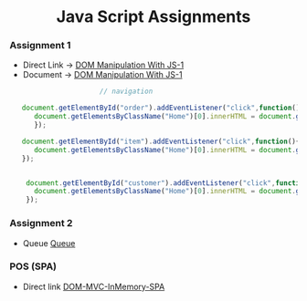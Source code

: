 <h1  align="center" >  Java Script Assignments  </h1>

### Assignment 1


* Direct Link -> [DOM Manipulation With JS-1](https://abeethaheshan.github.io/MyProfile/MyProjects/SPA/DOM%20Manipulation%20With%20JS%20-%201/BootstrapPOS/src/)     
* Document ->  [DOM Manipulation With JS-1](https://github.com/AbeethaHeshan/MyProfile/tree/master/MyProjects/SPA/DOM%20Manipulation%20With%20JS%20-%201/BootstrapPOS/src)

```javaScript
                      // navigation

   document.getElementById("order").addEventListener("click",function(){
      document.getElementsByClassName("Home")[0].innerHTML = document.getElementsByClassName("orders")[0].innerHTML;
      }); 

   document.getElementById("item").addEventListener("click",function(){
      document.getElementsByClassName("Home")[0].innerHTML = document.getElementsByClassName("items")[0].innerHTML;
   });


    document.getElementById("customer").addEventListener("click",function(){
      document.getElementsByClassName("Home")[0].innerHTML = document.getElementsByClassName("customers")[0].innerHTML;
    });

```

### Assignment 2 
* Queue [Queue](https://abeethaheshan.github.io/MyProfile/MyProjects/Js/Queue/)

### POS (SPA)
* Direct link [DOM-MVC-InMemory-SPA](https://abeethaheshan.github.io/MyProfile/MyProjects/Js/SPA/DOM%20Manipulation%20With%20JS%20-%201/BootstrapPOS/src/)   
  





